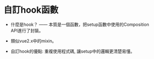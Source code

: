 # 自訂hook函數

- 什麼是hook？ —— 本質是一個函數，把setup函數中使用的Composition API進行了封裝。

- 類似vue2.x中的mixin。

- 自訂hook的優點: 重複使用程式碼, 讓setup中的邏輯更清楚易懂。
